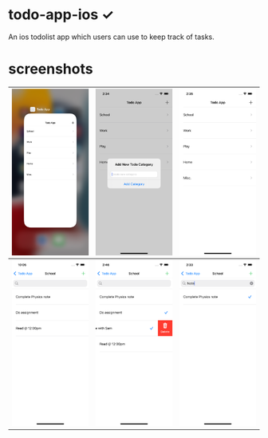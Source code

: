 # todo-app-ios ✓
An ios todolist app which users can use to keep track of tasks.

# screenshots
|![screen-shot-2](img_one.png)   |![screen-shot-1](img_two.png)   |![screen-shot-3](img_three.png)|
|--------------------------------|--------------------------------|-------------------------------|
|![screen-shot-4](img_four_.png)  |![screen-shot-5](img_five.png)  |![screen-shot-6](img_six.png)  |
